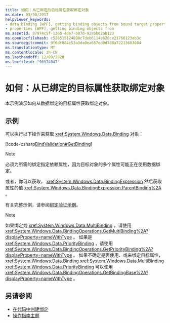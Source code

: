 ```yaml
---
title: 如何：从已绑定的目标属性获取绑定对象
ms.date: 03/30/2017
helpviewer_keywords:
- data binding [WPF], getting binding objects from bound target properties
- properties [WPF], getting binding objects from
ms.assetid: 87974c5f-136b-4de7-b07d-9285b62ab123
ms.openlocfilehash: c528515124898c7deb6114e620ce21766123ab3c
ms.sourcegitcommit: 9f6df084c53a3da0ea657ed0d708a72213683084
ms.translationtype: MT
ms.contentlocale: zh-CN
ms.lasthandoff: 12/09/2020
ms.locfileid: "96974047"
---
```

# <a name="how-to-get-the-binding-object-from-a-bound-target-property"></a>如何：从已绑定的目标属性获取绑定对象
本示例演示如何从数据绑定的目标属性获取绑定对象。

## <a name="example"></a>示例
 可以执行以下操作来获取 <xref:System.Windows.Data.Binding> 对象：

 [!code-csharp[BindValidation#GetBinding](~/samples/snippets/csharp/VS_Snippets_Wpf/BindValidation/CSharp/Window1.xaml.cs#getbinding)]

> [!NOTE]
> 必须为所需的绑定指定依赖属性，因为目标对象的多个属性可能正在使用数据绑定。

 或者，你可以获取， <xref:System.Windows.Data.BindingExpression> 然后获取属性的值 <xref:System.Windows.Data.BindingExpression.ParentBinding%2A> 。

 有关完整示例，请参阅[绑定验证示例](https://github.com/Microsoft/WPF-Samples/tree/master/Data%20Binding/BindValidation)。

> [!NOTE]
> 如果绑定为 <xref:System.Windows.Data.MultiBinding> ，请使用 <xref:System.Windows.Data.BindingOperations.GetMultiBinding%2A?displayProperty=nameWithType> 。 如果是 <xref:System.Windows.Data.PriorityBinding> ，请使用 <xref:System.Windows.Data.BindingOperations.GetPriorityBinding%2A?displayProperty=nameWithType> 。 如果不确定是否使用、或来绑定目标属性， <xref:System.Windows.Data.Binding> <xref:System.Windows.Data.MultiBinding> <xref:System.Windows.Data.PriorityBinding> 可以使用 <xref:System.Windows.Data.BindingOperations.GetBindingBase%2A?displayProperty=nameWithType> 。

## <a name="see-also"></a>另请参阅

- [在代码中创建绑定](how-to-create-a-binding-in-code.md)
- [操作指南主题](data-binding-how-to-topics.md)
